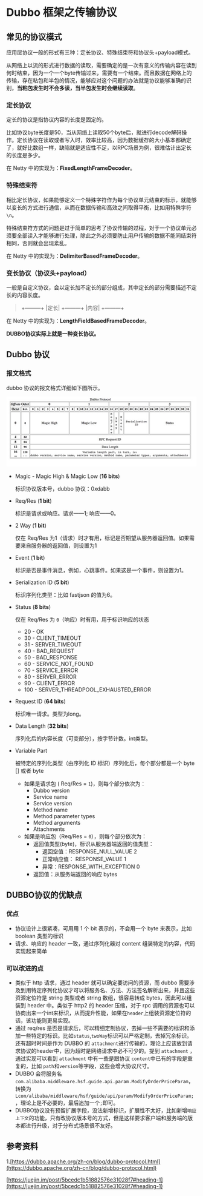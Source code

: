 # Dubbo 框架之传输协议

## 常见的协议模式

应用层协议一般的形式有三种：定长协议、特殊结束符和协议头+payload模式。

从网络上以流的形式进行数据的读取，需要确定的是一次有意义的传输内容在读到何时结束，因为一个一个byte传输过来，需要有一个结束。而且数据在网络上的传输，存在粘包和半包的情况，能够应对这个问题的办法就是协议能够准确的识别，**当粘包发生时不会多读，当半包发生时会继续读取**。

###  定长协议

定长的协议是指协议内容的长度是固定的。

比如协议byte长度是50，当从网络上读取50个byte后，就进行decode解码操作。定长协议在读取或者写入时，效率比较高，因为数据缓存的大小基本都确定了，就好比数组一样，缺陷就是适应性不足，以RPC场景为例，很难估计出定长的长度是多少。

在 Netty 中的实现为：**FixedLengthFrameDecoder**。

### 特殊结束符

相比定长协议，如果能够定义一个特殊字符作为每个协议单元结束的标示，就能够以变长的方式进行通信，从而在数据传输和高效之间取得平衡，比如用特殊字符`\n`。

特殊结束符方式的问题是过于简单的思考了协议传输的过程，对于一个协议单元必须要全部读入才能够进行处理，除此之外必须要防止用户传输的数据不能同结束符相同，否则就会出现紊乱。

在 Netty 中的实现为：**DelimiterBasedFrameDecoder**。

### 变长协议（协议头+payload）

一般是自定义协议，会以定长加不定长的部分组成，其中定长的部分需要描述不定长的内容长度。

> +———+
> |定长|
> +———+
> |内容|
> +———+

在 Netty 中的实现为：**LengthFieldBasedFrameDecoder**。

**DUBBO协议实际上就是一种变长协议。**

## Dubbo 协议

### 报文格式

dubbo 协议的报文格式详细如下图所示。

![dubbo 协议的报文格式](./dubbo_protocol_data.png)



- Magic - Magic High & Magic Low (**16 bits**)

  标识协议版本号，dubbo 协议：0xdabb

- Req/Res (**1 bit**)

  标识是请求或响应。请求——1; 响应——0。

- 2 Way (**1 bit**)

  仅在 Req/Res 为1（请求）时才有用，标记是否期望从服务器返回值。如果需要来自服务器的返回值，则设置为1

- Event (**1 bit**)

  标识是否是事件消息，例如，心跳事件。如果这是一个事件，则设置为1。

- Serialization ID (**5 bit**)

  标识序列化类型：比如 fastjson 的值为6。

- Status (**8 bits**)

  仅在 Req/Res 为 `0`（响应）时有用，用于标识响应的状态

  - 20 - OK
  - 30 - CLIENT_TIMEOUT
  - 31 - SERVER_TIMEOUT
  - 40 - BAD_REQUEST
  - 50 - BAD_RESPONSE
  - 60 - SERVICE_NOT_FOUND
  - 70 - SERVICE_ERROR
  - 80 - SERVER_ERROR
  - 90 - CLIENT_ERROR
  - 100 - SERVER_THREADPOOL_EXHAUSTED_ERROR

- Request ID (**64 bits**)

  标识唯一请求。类型为long。

- Data Length (**32 bits**)

  序列化后的内容长度（可变部分），按字节计数。int类型。

- Variable Part

  被特定的序列化类型（由序列化 ID 标识）序列化后，每个部分都是一个 byte [] 或者 byte

  - 如果是请求包 ( Req/Res = `1`)，则每个部分依次为：
    - Dubbo version
    - Service name
    - Service version
    - Method name
    - Method parameter types
    - Method arguments
    - Attachments
  - 如果是响应包（Req/Res = `0`），则每个部分依次为：
    - 返回值类型(byte)，标识从服务器端返回的值类型：
      - 返回空值：RESPONSE_NULL_VALUE 2
      - 正常响应值： RESPONSE_VALUE 1
      - 异常：RESPONSE_WITH_EXCEPTION 0
    - 返回值：从服务端返回的响应 bytes

## DUBBO协议的优缺点

### 优点

- 协议设计上很紧凑，可用用 1 个 bit 表示的，不会用一个 byte 来表示，比如 boolean 类型的标识
- 请求、响应的 header 一致，通过序列化器对 content 组装特定的内容，代码实现起来简单

### 可以改进的点

- 类似于 http 请求，通过 header 就可以确定要访问的资源，而 dubbo 需要涉及到用特定序列化协议才可以将服务名、方法、方法签名解析出来，并且这些资源定位符是 string 类型或者 string 数组，很容易转成 bytes，因此可以组装到 header 中。类似于 http2 的 header 压缩，对于 rpc 调用的资源也可以协商出来一个int来标识，从而提升性能，如果在`header`上组装资源定位符的话，该功能则更易实现。
- 通过 req/res 是否是请求后，可以精细定制协议，去掉一些不需要的标识和添加一些特定的标识。比如`status`,`twoWay`标识可以严格定制，去掉冗余标识。还有超时时间是作为 DUBBO 的 `attachment`进行传输的，理论上应该放到请求协议的header中，因为超时是网络请求中必不可少的。提到 `attachment` ，通过实现可以看到 `attachment` 中有一些是跟协议 `content`中已有的字段是重复的，比如 `path`和`version`等字段，这些会增大协议尺寸。
- DUBBO 会将服务名`com.alibaba.middleware.hsf.guide.api.param.ModifyOrderPriceParam`，转换为`Lcom/alibaba/middleware/hsf/guide/api/param/ModifyOrderPriceParam;`，理论上是不必要的，最后追加一个`;`即可。
- DUBBO协议没有预留扩展字段，没法新增标识，扩展性不太好，比如新增`响应上下文`的功能，只有改协议版本号的方式，但是这样要求客户端和服务端的版本都进行升级，对于分布式场景很不友好。



## 参考资料

1.[https://dubbo.apache.org/zh-cn/blog/dubbo-protocol.html](https://dubbo.apache.org/zh-cn/blog/dubbo-protocol.html)





[https://juejin.im/post/5bcedc1b51882576e31028f7#heading-1](https://juejin.im/post/5bcedc1b51882576e31028f7#heading-1)





